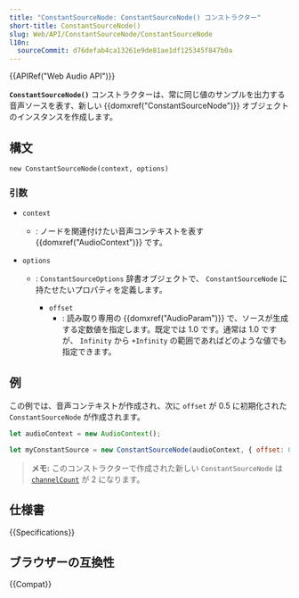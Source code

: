 ```yaml
---
title: "ConstantSourceNode: ConstantSourceNode() コンストラクター"
short-title: ConstantSourceNode()
slug: Web/API/ConstantSourceNode/ConstantSourceNode
l10n:
  sourceCommit: d76defab4ca13261e9de81ae1df125345f847b0a
---
```


{{APIRef("Web Audio API")}}

**`ConstantSourceNode()`** コンストラクターは、常に同じ値のサンプルを出力する音声ソースを表す、新しい {{domxref("ConstantSourceNode")}} オブジェクトのインスタンスを作成します。

## 構文

```js-nolint
new ConstantSourceNode(context, options)
```

### 引数

- `context`
  - : ノードを関連付けたい音声コンテキストを表す {{domxref("AudioContext")}} です。
- `options`

  - : `ConstantSourceOptions` 辞書オブジェクトで、 `ConstantSourceNode` に持たせたいプロパティを定義します。

    - `offset`
      - : 読み取り専用の {{domxref("AudioParam")}} で、ソースが生成する定数値を指定します。既定では 1.0 です。通常は 1.0 ですが、 `Infinity` から `+Infinity` の範囲であればどのような値でも指定できます。

## 例

この例では、音声コンテキストが作成され、次に `offset` が 0.5 に初期化された `ConstantSourceNode` が作成されます。

```js
let audioContext = new AudioContext();

let myConstantSource = new ConstantSourceNode(audioContext, { offset: 0.5 });
```

> **メモ:** このコンストラクターで作成された新しい `ConstantSourceNode` は [`channelCount`](/ja/docs/Web/API/AudioNode/channelCount) が 2 になります。

## 仕様書

{{Specifications}}

## ブラウザーの互換性

{{Compat}}
